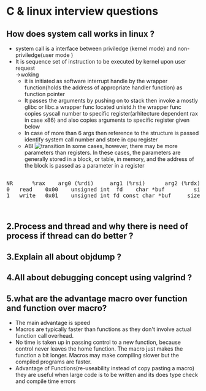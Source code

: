 # C & linux interview questions
## How does system call works in linux ?
- system call is a interface between priviledge (kernel mode) and non-priviledge(user mode )
- It is sequence set of instruction to be executed by kernel upon user request </br>
&#8594;woking </br>
  * it is initiated as software interrupt handle by the wrapper function(holds the address of appropriate handler function) as function pointer  
  * It passes the arguments by pushing on to stack then invoke a mostly glibc or libc.a wrapper func located unistd.h the wrapper func copies syscall number to specific register(arhitecture dependent rax in case x86) and also copies arguments to specific register given below
  * In case of more than 6 args then reference to the structure is passed 
  identify system call number and store in cpu register 
  * ABI
![transition](system_call.png "Title")
In some 
cases, however, there may be more parameters than registers. In these cases, 
the parameters are generally stored in a block, or table, in memory, and the 
address of the block is passed as a parameter in a register
<pre> 
NR 		%rax	arg0 (%rdi)	    arg1 (%rsi)	     arg2 (%rdx)	         arg3 (%r10) arg4 (%r8) arg5 (%r9)
0	read	0x00	unsigned int  fd	char *buf	      size_t count	     -       -         -
1	write	0x01	unsigned int fd	const char *buf 	size_t count                   -       -         -
</pre>
<br/>

## 2.Process and thread and why there is need of process if thread can do better ? 
## 3.Explain all about objdump ?
## 4.All about debugging concept using valgrind ?
## 5.what are the advantage macro over function and function over macro?
- The main advantage is speed  
- Macros are typically faster than functions as they don't involve actual function call overhead.
- No time is taken up in passing control to a new function, because control never leaves the home function. The macro just makes the function a bit longer. Macros may make       compiling slower but the compiled programs are faster.
- Advantage of Functions(re-useability instead of copy pasting a macro) they are useful when large code is to be written and its does type check and compile time errors 
